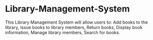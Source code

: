 # Library-Management-System
This Library Management System will allow users to:  Add books to the library, Issue books to library members, Return books, Display book information,  Manage library members, Search for books.
